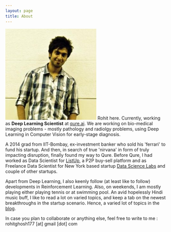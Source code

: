 ```yaml
---
layout: page
title: About
---
```


![placeholder](/images/LinkedIn_photo.jpg)
Rohit here. Currently, working as <strong>Deep Learning Scientist</strong> at [qure.ai](https://blog.qure.ai). We are working on bio-medical imaging problems - mostly pathology and radiolgy problems, using Deep Learning in Computer Vision for early-stage diagnosis.

A 2014 grad from IIT-Bombay, ex-investment banker who sold his 'ferrari' to fund his startup. And then, in search of true 'nirvana' in form of truly impacting disruption, finally found my way to Qure. Before Qure, I had worked as Data Scientist for [ListUp](http://listup.co.in/), a P2P buy-sell platform and as Freelance Data Scientist for New York based startup [Data Science Labs](https://datascilabs.com/) and couple of other startups.

Apart from Deep Learning, I also keenly follow (at least like to follow) developments in Reinforcement Learning. Also, on weekends, I am mostly playing either playing tennis or at swimming pool. An avid hopelessly Hindi music buff, I like to read a lot on varied topics, and keep a tab on the newest breakthroughs in the startup scenario.  Hence, a varied lot of topics in the [blog](https://rohitghosh.github.io/).

In case you plan to collaborate or anything else, feel free to write to me : rohitghosh177 [at] gmail [dot] com
